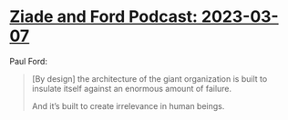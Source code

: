 # [Ziade and Ford Podcast: 2023-03-07](https://ziadeford.com/episode/2023/03/07/jane-says-shes-done-with-microsoft/)

Paul Ford:

> [By design] the architecture of the giant organization is built to insulate itself against an enormous amount of failure.
>
> And it’s built to create irrelevance in human beings.

